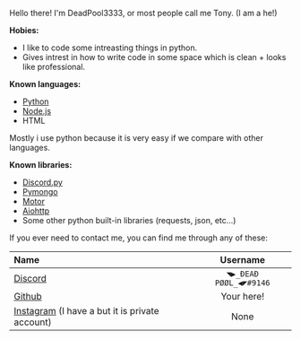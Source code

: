 Hello there! I'm DeadPool3333, or most people call me Tony. (I am a he!)

**Hobies:**
- I like to code some intreasting things in python.
- Gives intrest in how to write code in some space which is clean + looks like professional. 

**Known languages:**
- [Python](https://www.python.org/ "Python")
- [Node.js](https://nodejs.org/en/ "Node.js")
- HTML

Mostly i use python because it is very easy if we compare with other languages.

**Known libraries:**
- [Discord.py](https://github.com/Rapptz/discord.py "Discord.py")
- [Pymongo](https://github.com/mongodb/mongo-python-driver "Pymongo")
- [Motor](https://github.com/mongodb/motor "Motor")
- [Aiohttp](https://github.com/aio-libs/aiohttp "Aiohttp")
- Some other python built-in libraries (requests, json, etc...)

If you ever need to contact me, you can find me through any of these:

|Name                                                                                |Username                 |
|:-----------------------------------------------------------------------------------|:-----------------------:|
|[Discord](https://discord.com "Discord")                                            |`◥▶_ĐEAĐ PØØL_◀◤#9146`   |
|[Github](https://github.com "Github")                                               |Your here!               |
|[Instagram](https://instagram.com "Instagram") (I have a but it is private account) |None                     |
